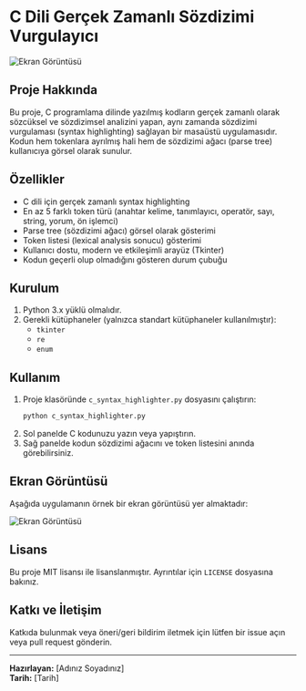 # C Dili Gerçek Zamanlı Sözdizimi Vurgulayıcı

![Ekran Görüntüsü](docs/screenshot.png)

## Proje Hakkında
Bu proje, C programlama dilinde yazılmış kodların gerçek zamanlı olarak sözcüksel ve sözdizimsel analizini yapan, aynı zamanda sözdizimi vurgulaması (syntax highlighting) sağlayan bir masaüstü uygulamasıdır. Kodun hem tokenlara ayrılmış hali hem de sözdizimi ağacı (parse tree) kullanıcıya görsel olarak sunulur.

## Özellikler
- C dili için gerçek zamanlı syntax highlighting
- En az 5 farklı token türü (anahtar kelime, tanımlayıcı, operatör, sayı, string, yorum, ön işlemci)
- Parse tree (sözdizimi ağacı) görsel olarak gösterimi
- Token listesi (lexical analysis sonucu) gösterimi
- Kullanıcı dostu, modern ve etkileşimli arayüz (Tkinter)
- Kodun geçerli olup olmadığını gösteren durum çubuğu

## Kurulum
1. Python 3.x yüklü olmalıdır.
2. Gerekli kütüphaneler (yalnızca standart kütüphaneler kullanılmıştır):
   - `tkinter`
   - `re`
   - `enum`

## Kullanım
1. Proje klasöründe `c_syntax_highlighter.py` dosyasını çalıştırın:
   ```bash
   python c_syntax_highlighter.py
   ```
2. Sol panelde C kodunuzu yazın veya yapıştırın.
3. Sağ panelde kodun sözdizimi ağacını ve token listesini anında görebilirsiniz.

## Ekran Görüntüsü
Aşağıda uygulamanın örnek bir ekran görüntüsü yer almaktadır:

![Ekran Görüntüsü](docs/screenshot.png)

## Lisans
Bu proje MIT lisansı ile lisanslanmıştır. Ayrıntılar için `LICENSE` dosyasına bakınız.

## Katkı ve İletişim
Katkıda bulunmak veya öneri/geri bildirim iletmek için lütfen bir issue açın veya pull request gönderin.

---
**Hazırlayan:** [Adınız Soyadınız]  
**Tarih:** [Tarih] 